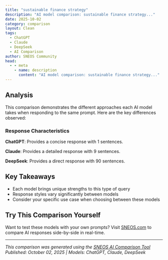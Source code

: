 ```yaml
---
title: "sustainable finance strategy"
description: "AI model comparison: sustainable finance strategy..."
date: 2025-10-02
category: comparison
layout: Clean
tags:
  - ChatGPT
  - Claude
  - DeepSeek
  - AI Comparison
author: SNEOS Community
head:
  - - meta
    - name: description
      content: "AI model comparison: sustainable finance strategy..."
---
```


<ChatComparison
  title="sustainable finance strategy"
  prompt="sustainable finance strategy"
  :responses='{
    "ChatGPT": "Error calling OpenAI API.",
    "Claude": "# Sustainable Finance Strategy\n\n## Core Components\n\n### **1. ESG Integration**\n- **Environmental**: Climate risk assessment, carbon footprint reduction, green investments\n- **Social**: Community impact, labor practices, diversity and inclusion\n- **Governance**: Ethical leadership, transparency, stakeholder engagement\n\n### **2. Strategic Framework**\n\n#### **Assessment Phase**\n- Current sustainability baseline analysis\n- Risk and opportunity identification\n- Stakeholder mapping and materiality assessment\n- Regulatory compliance review\n\n#### **Goal Setting**\n- Science-based targets (SBTs)\n- Net-zero commitments\n- SDG alignment\n- KPI development and tracking\n\n### **3. Implementation Strategies**\n\n#### **Investment Approaches**\n- **ESG Screening**: Negative/positive screening\n- **Thematic Investing**: Clean energy, sustainable agriculture, water management\n- **Impact Investing**: Measurable positive outcomes\n- **Green Bonds**: Climate and environmental projects\n\n#### **Risk Management**\n- Climate scenario analysis\n- Transition risk assessment\n- Physical risk evaluation\n- Stranded asset identification\n\n### **4. Financing Mechanisms**\n\n#### **Green Finance Products**\n- Green loans and mortgages\n- Sustainability-linked bonds\n- Carbon credits and offsets\n- Blended finance structures\n\n#### **Innovation Funding**\n- Clean technology ventures\n- Circular economy initiatives\n- Nature-based solutions\n- Digital sustainability platforms\n\n### **5. Measurement \u0026 Reporting**\n\n#### **Key Metrics**\n- Carbon intensity reduction\n- Renewable energy percentage\n- Sustainable revenue growth\n- Social impact indicators\n\n#### **Disclosure Standards**\n- TCFD recommendations\n- GRI standards\n- SASB frameworks\n- EU Taxonomy compliance\n\n## Benefits\n\n### **Financial Returns**\n- Risk mitigation and resilience\n- Access to growing sustainable markets\n- Lower cost of capital\n- Enhanced investor appeal\n\n### **Strategic Advantages**\n- Brand differentiation\n- Regulatory preparedness\n- Talent attraction\n- Stakeholder trust\n\n## Implementation Roadmap\n\n1. **Year 1**: Assessment, strategy development, pilot programs\n2. **Year 2-3**: Scale implementation, partnership building\n3. **Year 4-5**: Performance optimization, market leadership\n\nWould you like me to elaborate on any specific aspect of sustainable finance strategy?",
    "DeepSeek": "Of course. Here is a comprehensive overview of a **Sustainable Finance Strategy**, broken down into its core components, drivers, and implementation steps.\n\n### What is a Sustainable Finance Strategy?\n\nA **Sustainable Finance Strategy** is a comprehensive plan that integrates Environmental, Social, and Governance (ESG) criteria into a company\u0027s or financial institution\u0027s financial decision-making, products, and risk management processes. It\u0027s not just about \u0022green\u0022 projects; it\u0027s a fundamental shift in how capital is allocated to support long-term value creation while addressing global challenges like climate change and social inequality.\n\n---\n\n### Core Components of a Robust Sustainable Finance Strategy\n\nA successful strategy is built on several interconnected pillars:\n\n**1. Governance \u0026 Leadership:**\n*   **Board \u0026 C-Suite Commitment:** The board and senior management must champion the strategy, setting clear goals and accountability.\n*   **Integration into Policies:** Embed ESG considerations into existing credit, investment, and risk management policies.\n*   **Clear Roles \u0026 Responsibilities:** Designate a team or individual (e.g., Chief Sustainability Officer) to oversee implementation.\n\n**2. ESG Integration \u0026 Risk Management:**\n*   **ESG Risk Assessment:** Systematically identify, assess, and manage ESG-related risks (e.g., climate-related physical and transition risks, supply chain labor issues, data privacy breaches).\n*   **Due Diligence:** Incorporate ESG factors into the due diligence process for all investments and loans.\n*   **Scenario Analysis:** Use tools like climate scenario analysis to understand the potential financial impact of different future states.\n\n**3. Product \u0026 Service Innovation:**\n*   **Green Bonds/Loans:** Raise capital for specifically defined environmental projects (e.g., renewable energy, energy efficiency).\n*   **Social Bonds:** Finance projects with positive social outcomes (e.g., affordable housing, healthcare, education).\n*   **Sustainability-Linked Bonds/Loans (SLBs/SLLs):** General-purpose instruments where the financial terms (like interest rate) are tied to the achievement of predefined ESG performance targets (e.g., reducing carbon emissions).\n*   **ESG Funds \u0026 ETFs:** Offer investment products that screen for companies based on their ESG performance.\n\n**4. Transparency \u0026 Reporting:**\n*   **Adopt Frameworks:** Use globally recognized frameworks like the **Task Force on Climate-related Financial Disclosures (TCFD)**, **International Sustainability Standards Board (ISSB)**, and the **EU\u0027s Sustainable Finance Disclosure Regulation (SFDR)**.\n*   **Annual Reporting:** Publish detailed sustainability reports alongside annual financial reports.\n*   **Data Integrity:** Ensure the data used for reporting is accurate, verifiable, and comparable.\n\n**5. Stakeholder Engagement:**\n*   **Investors:** Proactively communicate the strategy to address the growing demand for sustainable investments.\n*   **Clients \u0026 Customers:** Develop products that meet their sustainability preferences and help them transition.\n*   **Regulators:** Stay ahead of and comply with evolving regulations (e.g., EU Taxonomy).\n*   **Employees:** Engage and train staff to foster a culture of sustainability.\n\n---\n\n### Key Drivers for Adopting a Sustainable Finance Strategy\n\n| Driver | Description |\n| :--- | :--- |\n| **Risk Management** | Proactively managing ESG risks (climate change, resource scarcity, social unrest) that can lead to significant financial losses. |\n| **Investor Demand** | Growing pressure from institutional investors (like BlackRock) and asset owners who see ESG performance as a proxy for good management and long-term resilience. |\n| **Regulatory Pressure** | Governments and regulators worldwide are mandating ESG disclosures and promoting sustainable finance (e.g., EU Green Deal, SFDR, TCFD adoption). |\n| **Competitive Advantage** | Attracting top talent, winning contracts with ESG-minded clients, and enhancing brand reputation and customer loyalty. |\n| **Financial Performance** | Evidence shows that companies with strong ESG profiles can have lower costs of capital, better operational performance, and are more resilient during market downturns. |\n| **Access to Capital** | The rapidly growing market for green and sustainable bonds provides a new and often cheaper source of funding. |\n\n---\n\n### A Step-by-Step Implementation Plan\n\n**Phase 1: Foundation \u0026 Assessment (3-6 months)**\n1.  **Secure Leadership Buy-in:** Present the business case to the board and C-suite.\n2.  **Conduct a Materiality Assessment:** Identify the ESG issues most critical to your business and stakeholders.\n3.  **Benchmark \u0026 Gap Analysis:** Compare your current practices against competitors and industry best practices.\n\n**Phase 2: Strategy Development (6-9 months)**\n4.  **Set Ambitious but Realistic Goals:** Define clear, measurable, and time-bound targets (e.g., \u0022Achieve net-zero financed emissions by 2050,\u0022 \u0022Increase green lending to 30% of portfolio by 2030\u0022).\n5.  **Develop a Financing Framework:** Create the formal framework for issuing green, social, or sustainability-linked instruments. This often requires external review (Second Party Opinion).\n6.  **Integrate into Policies:** Update credit, investment, and risk manuals to include ESG criteria.\n\n**Phase 3: Execution \u0026 Integration (Ongoing)**\n7.  **Launch Products \u0026 Transactions:** Execute the first green bond, SLL, or ESG fund.\n8.  **Train Employees:** Roll out training programs for relationship managers, risk analysts, and investment teams.\n9.  **Embed in Culture:** Use internal communications and incentives to make sustainability a core part of the corporate DNA.\n\n**Phase 4: Monitoring \u0026 Reporting (Ongoing)**\n10. **Track Performance:** Monitor progress against your goals using Key Performance Indicators (KPIs).\n11. **Report Transparently:** Publish annual sustainability reports and TCFD-aligned disclosures.\n12. **Review \u0026 Adapt:** Continuously refine the strategy based on performance, new regulations, and stakeholder feedback.\n\n---\n\n### Common Challenges \u0026 Pitfalls\n\n*   **Greenwashing:** Making misleading claims about the sustainability of products or performance. This can destroy reputation and lead to regulatory fines. **Mitigation:** Be transparent, use robust frameworks, and seek external verification.\n*   **Data Availability \u0026 Quality:** ESG data can be inconsistent and difficult to compare. **Mitigation:** Invest in data management systems and engage with portfolio companies to improve their reporting.\n*   **Lack of Standardization:** While frameworks are converging, definitions (e.g., what is \u0022green\u0022) can still vary. **Mitigation:** Adopt the most stringent and widely accepted standards (e.g., EU Taxonomy).\n*   **Short-termism:** Balancing long-term sustainability goals with quarterly earnings pressure. **Mitigation:** Clearly articulate the long-term financial benefits to investors.\n\n### Conclusion\n\nA Sustainable Finance Strategy is no longer a niche or \u0022nice-to-have\u0022 initiative. It is a critical component of modern corporate and financial strategy, essential for managing risk, securing capital, and ensuring long-term viability in a world increasingly defined by environmental and social challenges. A well-executed strategy turns these challenges into opportunities for growth and innovation."
  }'
  published-date="09:37"
/>

## Analysis

This comparison demonstrates the different approaches each AI model takes when responding to the same prompt. Here are the key differences observed:

### Response Characteristics

**ChatGPT**: Provides a concise response with 1 sentences. 

**Claude**: Provides a detailed response with 9 sentences. 

**DeepSeek**: Provides a direct response with 90 sentences. 

## Key Takeaways

- Each model brings unique strengths to this type of query
- Response styles vary significantly between models
- Consider your specific use case when choosing between these models

## Try This Comparison Yourself

Want to test these models with your own prompts? Visit [SNEOS.com](https://sneos.com) to compare AI responses side-by-side in real-time.

---

*This comparison was generated using the [SNEOS AI Comparison Tool](https://sneos.com)*
*Published: October 02, 2025 | Models: ChatGPT, Claude, DeepSeek*
